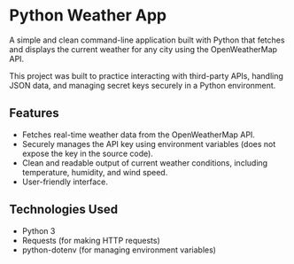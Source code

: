 # Python Weather App

A simple and clean command-line application built with Python that fetches and displays the current weather for any city using the OpenWeatherMap API.

This project was built to practice interacting with third-party APIs, handling JSON data, and managing secret keys securely in a Python environment.

## Features

*   Fetches real-time weather data from the OpenWeatherMap API.
*   Securely manages the API key using environment variables (does not expose the key in the source code).
*   Clean and readable output of current weather conditions, including temperature, humidity, and wind speed.
*   User-friendly interface.

## Technologies Used

*   Python 3
*   Requests (for making HTTP requests)
*   python-dotenv (for managing environment variables)
